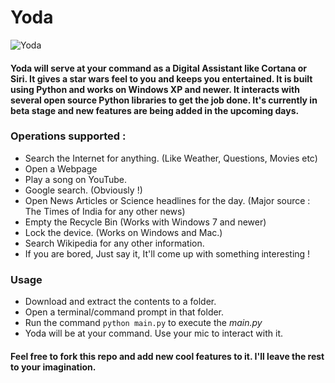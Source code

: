 # Yoda
![Yoda](https://s-media-cache-ak0.pinimg.com/originals/72/4a/96/724a96707ee0099a62544a8849600f8c.jpg)
#### Yoda will serve at your command as a Digital Assistant like Cortana or Siri. It gives a star wars feel to you and keeps you entertained. It is built using Python and works on Windows XP and newer. It interacts with several open source Python libraries to get the job done. It's currently in beta stage and new features are being added in the upcoming days.

### Operations supported :
+ Search the Internet for anything. (Like Weather, Questions, Movies etc)
+ Open a Webpage
+ Play a song on YouTube.
+ Google search. (Obviously !)
+ Open News Articles or Science headlines for the day. (Major source : The Times of India for any other news)
+ Empty the Recycle Bin (Works with Windows 7 and newer)
+ Lock the device. (Works on Windows and Mac.)
+ Search Wikipedia for any other information.
+ If you are bored, Just say it, It'll come up with something interesting !

### Usage

+ Download and extract the contents to a folder.
+ Open a terminal/command prompt in that folder.
+ Run the command `python main.py` to execute the *main.py*
+ Yoda will be at your command. Use your mic to interact with it.

#### Feel free to fork this repo and add new cool features to it. I'll leave the rest to your imagination.
